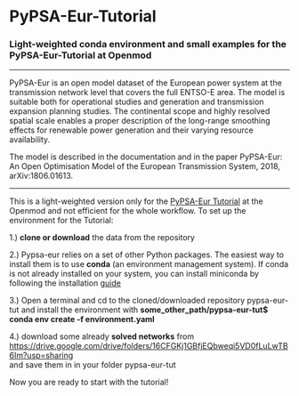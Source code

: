 # PyPSA-Eur-Tutorial
 ### Light-weighted conda environment and small examples for the PyPSA-Eur-Tutorial at Openmod

--------------------------------------------------------------------------------------------------------------------------
PyPSA-Eur is an open model dataset of the European power system at the transmission network level that covers the full ENTSO-E area. The model is suitable both for operational studies and generation and transmission expansion planning studies. The continental scope and highly resolved spatial scale enables a proper description of the long-range smoothing effects for renewable power generation and their varying resource availability.

The model is described in the documentation and in the paper PyPSA-Eur: An Open Optimisation Model of the European Transmission System, 2018, arXiv:1806.01613.

------------------------------------------------------------------------------------------------------------------------------

This is a light-weighted version only for the [PyPSA-Eur Tutorial](https://forum.openmod-initiative.org/t/tutorial-getting-started-with-pypsa-eur-an-open-optimisation-model-of-the-european-power-transmission/1790) at the Openmod and not efficient for the whole workflow. To set up the environment for the Tutorial: 

1.) **clone or download** the data from the repository 

2.)  Pypsa-eur relies on a set of other Python packages. The easiest way to install them is to use **conda** (an environment management system). If conda is not already installed on your system, you can install miniconda by following the installation [guide](https://docs.conda.io/projects/conda/en/latest/user-guide/install/) 

3.) Open a terminal and cd to the cloned/downloaded repository pypsa-eur-tut and install the environment with
	**some_other_path/pypsa-eur-tut$ conda env create -f environment.yaml**
	
4.) download some already **solved networks** from 
https://drive.google.com/drive/folders/16CFGKj1GBfjEQbweqi5VD0fLuLwTB6Im?usp=sharing \
and save them in in your folder pypsa-eur-tut

Now you are ready to start with the tutorial! 
  
